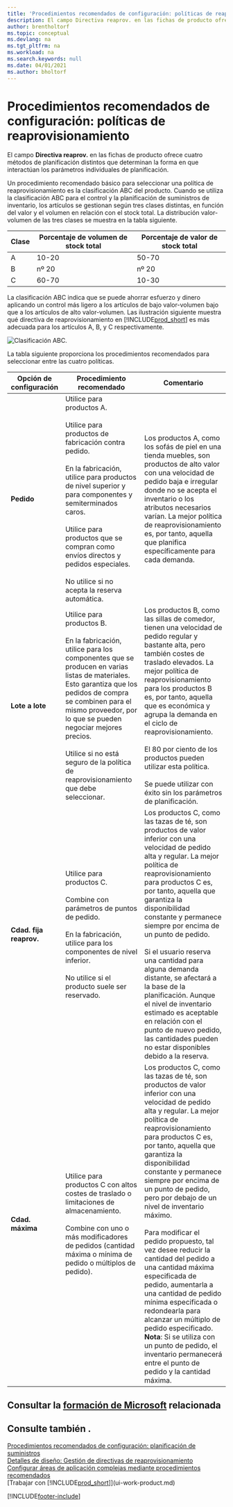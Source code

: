 ```yaml
---
title: 'Procedimientos recomendados de configuración: políticas de reaprovisionamiento | Documentos de Microsoft'
description: El campo Directiva reaprov. en las fichas de producto ofrece cuatro métodos de planificación distintos que determinan la forma en que interactúan los parámetros individuales de planificación.
author: brentholtorf
ms.topic: conceptual
ms.devlang: na
ms.tgt_pltfrm: na
ms.workload: na
ms.search.keywords: null
ms.date: 04/01/2021
ms.author: bholtorf
---
```

# Procedimientos recomendados de configuración: políticas de reaprovisionamiento

El campo **Directiva reaprov.** en las fichas de producto ofrece cuatro métodos de planificación distintos que determinan la forma en que interactúan los parámetros individuales de planificación.  

Un procedimiento recomendado básico para seleccionar una política de reaprovisionamiento es la clasificación ABC del producto. Cuando se utiliza la clasificación ABC para el control y la planificación de suministros de inventario, los artículos se gestionan según tres clases distintas, en función del valor y el volumen en relación con el stock total. La distribución valor-volumen de las tres clases se muestra en la tabla siguiente.

|Clase|Porcentaje de volumen de stock total|Porcentaje de valor de stock total|
|-----|-----------------------------|----------------------------|
|A|10-20|50-70|
|B|nº 20|nº 20|
|C|60-70|10-30|

La clasificación ABC indica que se puede ahorrar esfuerzo y dinero aplicando un control más ligero a los artículos de bajo valor-volumen bajo que a los artículos de alto valor-volumen. Las ilustración siguiente muestra qué directiva de reaprovisionamiento en [!INCLUDE[prod_short](includes/prod_short.md)] es más adecuada para los artículos A, B, y C respectivamente.

![Clasificación ABC.](media/abc_classification.png "abc_classification")

La tabla siguiente proporciona los procedimientos recomendados para seleccionar entre las cuatro políticas.  

|Opción de configuración|Procedimiento recomendado|Comentario|  
|------------------|-------------------|-------------|  
|**Pedido**|Utilice para productos A.<br /><br /> Utilice para productos de fabricación contra pedido.<br /><br /> En la fabricación, utilice para productos de nivel superior y para componentes y semiterminados caros.<br /><br /> Utilice para productos que se compran como envíos directos y pedidos especiales.<br /><br /> No utilice si no acepta la reserva automática.|Los productos A, como los sofás de piel en una tienda muebles, son productos de alto valor con una velocidad de pedido baja e irregular donde no se acepta el inventario o los atributos necesarios varían. La mejor política de reaprovisionamiento es, por tanto, aquella que planifica específicamente para cada demanda.|  
|**Lote a lote**|Utilice para productos B.<br /><br /> En la fabricación, utilice para los componentes que se producen en varias listas de materiales. Esto garantiza que los pedidos de compra se combinen para el mismo proveedor, por lo que se pueden negociar mejores precios.<br /><br /> Utilice si no está seguro de la política de reaprovisionamiento que debe seleccionar.|Los productos B, como las sillas de comedor, tienen una velocidad de pedido regular y bastante alta, pero también costes de traslado elevados. La mejor política de reaprovisionamiento para los productos B es, por tanto, aquella que es económica y agrupa la demanda en el ciclo de reaprovisionamiento.<br /><br /> El 80 por ciento de los productos pueden utilizar esta política.<br /><br /> Se puede utilizar con éxito sin los parámetros de planificación.|  
|**Cdad. fija reaprov.**|Utilice para productos C.<br /><br /> Combine con parámetros de puntos de pedido.<br /><br /> En la fabricación, utilice para los componentes de nivel inferior.<br /><br /> No utilice si el producto suele ser reservado.|Los productos C, como las tazas de té, son productos de valor inferior con una velocidad de pedido alta y regular. La mejor política de reaprovisionamiento para productos C es, por tanto, aquella que garantiza la disponibilidad constante y permanece siempre por encima de un punto de pedido.<br /><br /> Si el usuario reserva una cantidad para alguna demanda distante, se afectará a la base de la planificación. Aunque el nivel de inventario estimado es aceptable en relación con el punto de nuevo pedido, las cantidades pueden no estar disponibles debido a la reserva.|  
|**Cdad. máxima**|Utilice para productos C con altos costes de traslado o limitaciones de almacenamiento.<br /><br /> Combine con uno o más modificadores de pedidos (cantidad máxima o mínima de pedido o múltiplos de pedido).|Los productos C, como las tazas de té, son productos de valor inferior con una velocidad de pedido alta y regular. La mejor política de reaprovisionamiento para productos C es, por tanto, aquella que garantiza la disponibilidad constante y permanece siempre por encima de un punto de pedido, pero por debajo de un nivel de inventario máximo.<br /><br /> Para modificar el pedido propuesto, tal vez desee reducir la cantidad del pedido a una cantidad máxima especificada de pedido, aumentarla a una cantidad de pedido mínima especificada o redondearla para alcanzar un múltiplo de pedido especificado. **Nota**: Si se utiliza con un punto de pedido, el inventario permanecerá entre el punto de pedido y la cantidad máxima.|  

## Consultar la [formación de Microsoft](/training/paths/replenish-items-dynamics-365-business-central/) relacionada

## Consulte también .

 [Procedimientos recomendados de configuración: planificación de suministros](setup-best-practices-supply-planning.md)  
 [Detalles de diseño: Gestión de directivas de reaprovisionamiento](design-details-handling-reordering-policies.md)  
 [Configurar áreas de aplicación complejas mediante procedimientos recomendados](set-up-complex-application-areas-using-best-practices.md)  
 [Trabajar con [!INCLUDE[prod_short](includes/prod_short.md)]](ui-work-product.md)


[!INCLUDE[footer-include](includes/footer-banner.md)]
